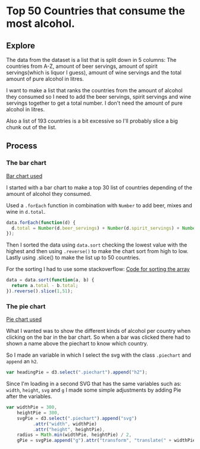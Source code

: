 # Top 50 Countries that consume the most alcohol.

## Explore

The data from the dataset is a list that is split down in 5 columns: The countries from A-Z, amount of beer servings, amount of spirit servings(which is liquor I guess), amount of wine servings and the total amount of pure alcohol in litres.

I want to make a list that ranks the countries from the amount of alcohol they consumed so I need to add the beer servings, spirit servings and wine servings together to get a total number. I don't need the amount of pure alcohol in litres.

Also a list of 193 countries is a bit excessive so I'll probably slice a big chunk out of the list.

## Process


### The bar chart

[Bar chart used ](https://bl.ocks.org/d3noob/bdf28027e0ce70bd132edc64f1dd7ea4)


I started with a bar chart to make a top 30 list of countries depending of the amount of alcohol they consumed.

Used a `.forEach` function in combination with `Number` to add beer, mixes and wine in `d.total`.

```js
data.forEach(function(d) {
  d.total = Number(d.beer_servings) + Number(d.spirit_servings) + Number(d.wine_servings);
});


```
Then I sorted the data using `data.sort` checking the lowest value with the highest and then using `.reverse()` to make the chart sort from high to low. Lastly using .slice() to make the list up to 50 countries.

For the sorting I had to use some stackoverflow: [Code for sorting the array](https://stackoverflow.com/questions/979256/sorting-an-array-of-javascript-objects
)

```js
data = data.sort(function(a, b) {
  return a.total - b.total;
}).reverse().slice(1,51);
```

### The pie chart

[Pie chart used](https://bl.ocks.org/santi698/f3685ca8a1a7f5be1967f39f367437c0)

What I wanted was to show the different kinds of alcohol per country when clicking on the bar in the bar chart. So when a bar was clicked there had to shown a name above the piechart to know which country.

So I made an variable in which I select the svg with the class `.piechart` and `append` an `h2`.

```js
var headingPie = d3.select(".piechart").append("h2");

```
Since I'm loading in a second SVG that has the same variables such as: `width`, `height`, `svg` and `g` I made some simple adjustments by adding Pie after the variables.

```js
var widthPie = 300,
    heightPie = 300,
    svgPie = d3.select(".piechart").append("svg")
          .attr("width", widthPie)
          .attr("height", heightPie),
    radius = Math.min(widthPie, heightPie) / 2,
    gPie = svgPie.append("g").attr("transform", "translate(" + widthPie / 2 + "," + heightPie / 2 + ")");
```
